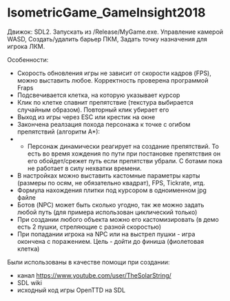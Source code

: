 # IsometricGame_GameInsight2018

Движок: SDL2.
Запускать из /Release/MyGame.exe.
Управление камерой WASD, Создать/удалить барьер ПКМ, Задать точку назначения для игрока ЛКМ. 

Особенности:
* Скорость обновления игры не зависит от скорости кадров (FPS), можно выставить любое. Корректность проверена программой Fraps
* Подсвечивается клетка, на которую указывает курсор
* Клик по клетке спавнит препятствие (текстура выбирается случайным образом). Повторный клик убирает его
* Выход из игры через ESC или крестик на окне
* Закончена реалзация похода персонажа к точке с огибом препятствий (алгоритм А*):
* * Персонаж динамически реагирует на создание препятствий. То есть во время хождения по пути при постановке препятствия он его обойдет/срежет путь если препятстви убрали. С ботами пока не работает в силу нехватки времени.
* В настройках можно выставить кастомные параметры карты (размеры по осям, не обязательно квадрат), FPS, Tickrate, итд.
* Формула нахождения плитки под курсором в одноименном jpg файле
* Ботов (NPC) может быть сколько угодно, так же можно задать любой путь (для примера использован циклический только)
* При создании любого объекта можно его кастомизировать (в демо есть 2 пушки, стреляющие с разной скоростью)
* При попадании игрока на NPC или на выстрел пушки - игра окончена с поражением. Цель - дойти до финиша (фиолетовая клетка)

Были использованы в качестве помощи при создании:
* канал https://www.youtube.com/user/TheSolarString/
* SDL wiki
* исходный код игры OpenTTD на SDL
